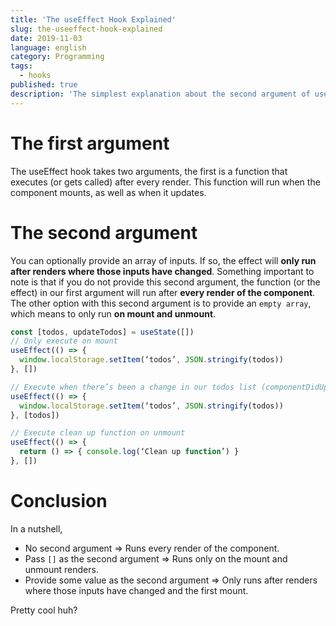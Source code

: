 ```yaml
---
title: 'The useEffect Hook Explained'
slug: the-useeffect-hook-explained
date: 2019-11-03
language: english
category: Programming
tags:
  - hooks
published: true
description: 'The simplest explanation about the second argument of useEfffect.'
---
```


# The first argument

The useEffect hook takes two arguments, the first is a function that executes (or gets called) after every render. This function will run when the component mounts, as well as when it updates.

# The second argument

You can optionally provide an array of inputs. If so, the effect will **only run after renders where those inputs have changed**.
Something important to note is that if you do not provide this second argument, the function (or the effect) in our first argument will run after **every render of the component**.
The other option with this second argument is to provide an `empty array`, which means to only run **on mount and unmount**.

```jsx
const [todos, updateTodos] = useState([])
// Only execute on mount
useEffect(() => {
  window.localStorage.setItem(‘todos’, JSON.stringify(todos))
}, [])

// Execute when there’s been a change in our todos list (componentDidUpdate):
useEffect(() => {
  window.localStorage.setItem(‘todos’, JSON.stringify(todos))
}, [todos])

// Execute clean up function on unmount
useEffect(() => {
  return () => { console.log(‘Clean up function’) }
}, [])
```

# Conclusion

In a nutshell,

- No second argument => Runs every render of the component.
- Pass `[]` as the second argument => Runs only on the mount and unmount renders.
- Provide some value as the second argument => Only runs after renders where those inputs have changed and the first mount.

Pretty cool huh?
